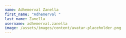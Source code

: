 ```yaml
---
name: Adhemerval Zanella
first_name: "Adhemerval "
last_name: Zanella
username: adhemerval.zanella
image: /assets/images/content/avatar-placeholder.png
---
```

